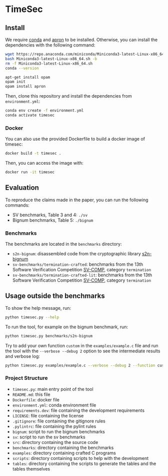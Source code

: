 # TimeSec

##  Install

We require [conda](https://docs.conda.io/en/latest/miniconda.html) and [apron](https://antoinemine.github.io/Apron/doc/) to be installed.
Otherwise, you can install the dependencies with the following command:

```bash
wget https://repo.anaconda.com/miniconda/Miniconda3-latest-Linux-x86_64.sh
bash Miniconda3-latest-Linux-x86_64.sh -b
rm -f Miniconda3-latest-Linux-x86_64.sh
conda --version
```

```bash
apt-get install opam
opam init
opam install apron
```

Then, clone this repository and install the dependencies from `environment.yml`:

```bash
conda env create -f environment.yml
conda activate timesec
```

### Docker

You can also use the provided Dockerfile to build a docker image of timesec:

```bash
docker build -t timesec .
```

Then, you can access the image with:

```bash
docker run -it timesec
```

## Evaluation

To reproduce the claims made in the paper, you can run the following commands:

- SV benchmarks, Table 3 and 4: `./sv`
- Bignum benchmarks, Table 5: `./bignum`


### Benchmarks

The benchmarks are located in the `benchmarks` directory:
- `s2n-bignum`: disassembled code from the cryptographic library [s2n-bignum](https://github.com/awslabs/s2n-bignum)
- `sv-benchmarks/termination-crafted`: benchmarks from the 13th Software Verification Competition [SV-COMP](https://sv-comp.sosy-lab.org/2024/), category `termination`
- `sv-benchmarks/termination-crafted-lit`: benchmarks from the 13th Software Verification Competition [SV-COMP](https://sv-comp.sosy-lab.org/2024/), category `termination`

## Usage outside the benchmarks

To show the help message, run:

```bash
python timesec.py --help
```

To run the tool, for example on the bignum benchmark, run:

```bash
python timesec.py benchmarks/s2n-bignum
```

Try to add your own function `custom` in the `examples/example.c` file and run the tool with the `--verbose --debug 2` option to see the intermediate results and verbose log:

```bash
python timesec.py examples/example.c --verbose --debug 2 --function custom
```

### Project Structure

- `timesec.py`: main entry point of the tool
- `README.md`: this file
- `Dockerfile`: docker file
- `environment.yml`: conda environment file
- `requirements.dev`: file containing the development requirements
- `LICENSE`: file containing the license
- `.gitignore`: file containing the gitignore rules
- `.pylintrc`: file containing the pylint rules
- `bignum`: script to run the bignum benchmarks
- `sv`: script to run the sv benchmarks
- `src`: directory containing the source code
- `benchmarks`: directory containing the benchmarks
- `examples`: directory containing crafted C programs
- `scripts`: directory containing scripts to help with the development
- `tables`: directory containing the scripts to generate the tables and the tables themselves
